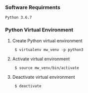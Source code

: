 ### Software Requirments

    Python 3.6.7


### Python Virtual Environment

1. Create Python virtual environment

        $ virtualenv mw_venv -p python3

2. Activate virtual environment

        $ source mw_venv/bin/activate

3. Deactivate virtual environment

        $ deactivate
